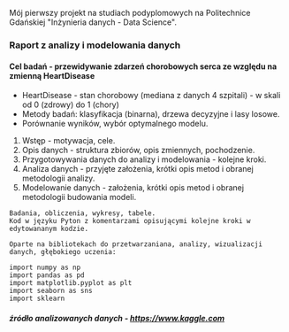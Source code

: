 Mój pierwszy projekt na studiach podyplomowych na Politechnice Gdańskiej
"Inżynieria danych - Data Science".

### Raport z analizy i modelowania danych

#### Cel badań - przewidywanie zdarzeń chorobowych serca ze względu na zmienną HeartDisease
* HeartDisease  - stan chorobowy (mediana z danych 4 szpitali) - w skali od 0 (zdrowy) do 1 (chory)
* Metody badań: klasyfikacja (binarna), drzewa decyzyjne i lasy losowe.
* Porównanie wyników, wybór optymalnego modelu.

1. Wstęp - motywacja, cele.
2. Opis danych - struktura zbiorów, opis zmiennych, pochodzenie.
3. Przygotowywania danych do analizy i modelowania - kolejne kroki.
4. Analiza danych - przyjęte założenia, krótki opis metod i obranej metodologii analizy.
5. Modelowanie danych - założenia, krótki opis metod i obranej metodologii budowania modeli.

```
Badania, obliczenia, wykresy, tabele.
Kod w języku Pyton z komentarzami opisującymi kolejne kroki w edytowananym kodzie.

Oparte na bibliotekach do przetwarzaniana, analizy, wizualizacji danych, głębokiego uczenia:

import numpy as np
import pandas as pd
import matplotlib.pyplot as plt
import seaborn as sns
import sklearn
```
##### źródło analizowanych danych - https://www.kaggle.com
